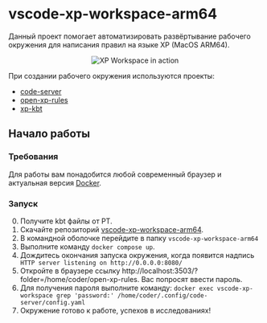 # vscode-xp-workspace-arm64

Данный проект помогает автоматизировать развёртывание рабочего окружения для написания правил на языке XP (MacOS ARM64).

<p align="center">
  <img alt="XP Workspace in action" src="https://user-images.githubusercontent.com/61383585/236648422-aeb606f4-5e65-4914-b804-09b9cc97d399.png">
</p>

При создании рабочего окружения используются проекты:
- [code-server](https://coder.com/docs/code-server/latest/install)
- [open-xp-rules](https://github.com/Security-Experts-Community/open-xp-rules)
- [xp-kbt](https://github.com/vxcontrol/xp-kbt)

## Начало работы

### Требования
Для работы вам понадобится любой современный браузер и актуальная версия [Docker](https://www.docker.com/).

### Запуск
0. Получите kbt файлы от PT.
1. Скачайте репозиторий [vscode-xp-workspace-arm64](https://github.com/GenRockeR/vscode-xp-workspace-arm64).
2. В командной оболочке перейдите в папку `vscode-xp-workspace-arm64`
3. Выполните команду `docker compose up`.
4. Дождитесь окончания запуска окружения, когда появится надпись ` HTTP server listening on http://0.0.0.0:8080/`
5. Откройте в браузере ссылку http://localhost:3503/?folder=/home/coder/open-xp-rules. Вас попросят ввести пароль.
6. Для получения пароля выполните команду:
`docker exec vscode-xp-workspace grep 'password:' /home/coder/.config/code-server/config.yaml`
7. Окружение готово к работе, успехов в исследованиях! 
